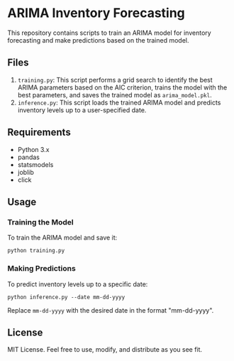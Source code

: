 
# ARIMA Inventory Forecasting

This repository contains scripts to train an ARIMA model for inventory forecasting and make predictions based on the trained model.

## Files

1. `training.py`: This script performs a grid search to identify the best ARIMA parameters based on the AIC criterion, trains the model with the best parameters, and saves the trained model as `arima_model.pkl`.
2. `inference.py`: This script loads the trained ARIMA model and predicts inventory levels up to a user-specified date.

## Requirements

- Python 3.x
- pandas
- statsmodels
- joblib
- click

## Usage

### Training the Model

To train the ARIMA model and save it:

```
python training.py
```

### Making Predictions

To predict inventory levels up to a specific date:

```
python inference.py --date mm-dd-yyyy
```

Replace `mm-dd-yyyy` with the desired date in the format "mm-dd-yyyy".

## License

MIT License. Feel free to use, modify, and distribute as you see fit.
